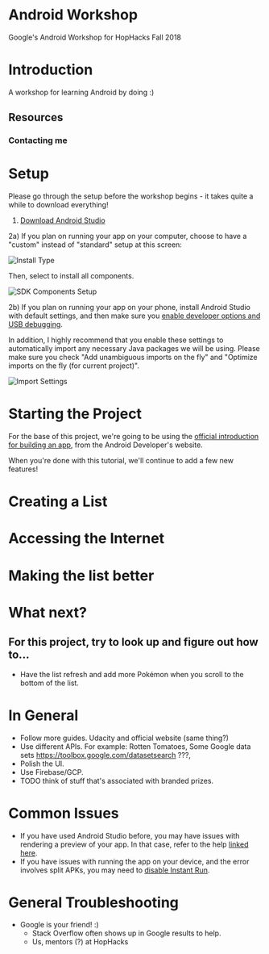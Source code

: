 # Android Workshop
Google's Android Workshop for HopHacks Fall 2018

# Introduction
A workshop for learning Android by doing :)

## Resources
### Contacting me

# Setup

Please go through the setup before the workshop begins - it takes quite a while to download everything!

1) [Download Android Studio](https://developer.android.com/studio/)

2a) If you plan on running your app on your computer, choose to have a "custom" instead of "standard" setup at this screen:

![Install Type](https://i.imgur.com/Qxj36uN.png)

Then, select to install all components.

![SDK Components Setup](https://i.imgur.com/5yG1Lb5.png)

2b) If you plan on running your app on your phone, install Android Studio with default settings, and then make sure you [enable developer options and USB debugging](https://developer.android.com/studio/debug/dev-options#enable).

In addition, I highly recommend that you enable these settings to automatically import any necessary Java packages we will be using. Please make sure you check "Add unambiguous imports on the fly" and "Optimize imports on the fly (for current project)".

![Import Settings](https://i.imgur.com/uEUTHtU.png)

# Starting the Project

For the base of this project, we're going to be using the [official introduction for building an app](https://developer.android.com/training/basics/firstapp/creating-project), from the Android Developer's website.

When you're done with this tutorial, we'll continue to add a few new features!

# Creating a List

# Accessing the Internet

# Making the list better

# What next?
## For this project, try to look up and figure out how to...
- Have the list refresh and add more Pokémon when you scroll to the bottom of the list.

# In General
- Follow more guides. Udacity and official website (same thing?)
- Use different APIs. For example: Rotten Tomatoes, Some Google data sets https://toolbox.google.com/datasetsearch ???,
- Polish the UI.
- Use Firebase/GCP.
- TODO think of stuff that's associated with branded prizes.

# Common Issues
- If you have used Android Studio before, you may have issues with rendering a preview of your app. In that case, refer to the help [linked here](https://stackoverflow.com/a/51709049).
- If you have issues with running the app on your device, and the error involves split APKs, you may need to [disable Instant Run](https://stackoverflow.com/a/34817880).

# General Troubleshooting
- Google is your friend! :)
  - Stack Overflow often shows up in Google results to help.
  - Us, mentors (?) at HopHacks

